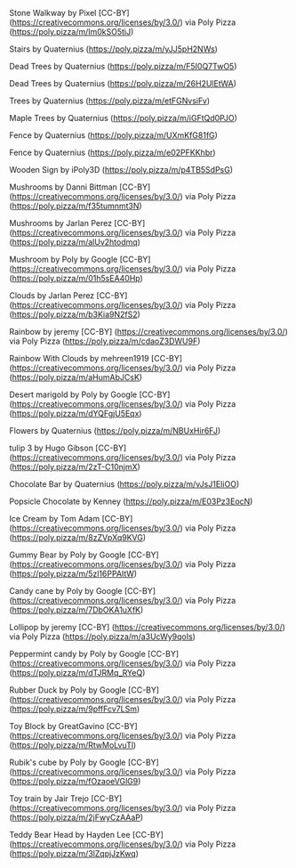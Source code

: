 Stone Walkway by Pixel [CC-BY] (https://creativecommons.org/licenses/by/3.0/) via Poly Pizza (https://poly.pizza/m/Im0kSO5tiJ)

Stairs by Quaternius (https://poly.pizza/m/yJJ5pH2NWs)

Dead Trees by Quaternius (https://poly.pizza/m/F5I0Q7TwO5)

Dead Trees by Quaternius (https://poly.pizza/m/26H2UlEtWA)

Trees by Quaternius (https://poly.pizza/m/etFGNvsiFv)

Maple Trees by Quaternius (https://poly.pizza/m/iGFtQd0PJO)

Fence by Quaternius (https://poly.pizza/m/UXmKfG81fG)

Fence by Quaternius (https://poly.pizza/m/e02PFKKhbr)

Wooden Sign by iPoly3D (https://poly.pizza/m/p4TB5SdPsG)

Mushrooms by Danni Bittman [CC-BY] (https://creativecommons.org/licenses/by/3.0/) via Poly Pizza (https://poly.pizza/m/f35tumnmt3N)

Mushrooms by Jarlan Perez [CC-BY] (https://creativecommons.org/licenses/by/3.0/) via Poly Pizza (https://poly.pizza/m/alUv2htodmq)

Mushroom by Poly by Google [CC-BY] (https://creativecommons.org/licenses/by/3.0/) via Poly Pizza (https://poly.pizza/m/01h5sEA40Hp)

Clouds by Jarlan Perez [CC-BY] (https://creativecommons.org/licenses/by/3.0/) via Poly Pizza (https://poly.pizza/m/b3Kia9N2fS2)

Rainbow by jeremy [CC-BY] (https://creativecommons.org/licenses/by/3.0/) via Poly Pizza (https://poly.pizza/m/cdaoZ3DWU9F)

Rainbow With Clouds by mehreen1919 [CC-BY] (https://creativecommons.org/licenses/by/3.0/) via Poly Pizza (https://poly.pizza/m/aHumAbJCsK)

Desert marigold by Poly by Google [CC-BY] (https://creativecommons.org/licenses/by/3.0/) via Poly Pizza (https://poly.pizza/m/dYQFgjU5Eqx)

Flowers by Quaternius (https://poly.pizza/m/NBUxHir6FJ)

tulip 3 by Hugo Gibson [CC-BY] (https://creativecommons.org/licenses/by/3.0/) via Poly Pizza (https://poly.pizza/m/2zT-C10njmX)

Chocolate Bar by Quaternius (https://poly.pizza/m/vJsJ1EIiOO)

Popsicle Chocolate by Kenney (https://poly.pizza/m/E03Pz3EocN)

Ice Cream by Tom Adam [CC-BY] (https://creativecommons.org/licenses/by/3.0/) via Poly Pizza (https://poly.pizza/m/8zZVpXq9KVG)

Gummy Bear by Poly by Google [CC-BY] (https://creativecommons.org/licenses/by/3.0/) via Poly Pizza (https://poly.pizza/m/5zl16PPAItW)

Candy cane by Poly by Google [CC-BY] (https://creativecommons.org/licenses/by/3.0/) via Poly Pizza (https://poly.pizza/m/7DbOKA1uXfK)

Lollipop by jeremy [CC-BY] (https://creativecommons.org/licenses/by/3.0/) via Poly Pizza (https://poly.pizza/m/a3UcWy9qoIs)

Peppermint candy by Poly by Google [CC-BY] (https://creativecommons.org/licenses/by/3.0/) via Poly Pizza (https://poly.pizza/m/dTJRMq_RYeQ)

Rubber Duck by Poly by Google [CC-BY] (https://creativecommons.org/licenses/by/3.0/) via Poly Pizza (https://poly.pizza/m/9pffFcv7LSm)

Toy Block by GreatGavino [CC-BY] (https://creativecommons.org/licenses/by/3.0/) via Poly Pizza (https://poly.pizza/m/RtwMoLvuTl)

Rubik's cube by Poly by Google [CC-BY] (https://creativecommons.org/licenses/by/3.0/) via Poly Pizza (https://poly.pizza/m/fOzaoeVGlG9)

Toy train by Jair Trejo [CC-BY] (https://creativecommons.org/licenses/by/3.0/) via Poly Pizza (https://poly.pizza/m/2jFwyCzAAaP)

Teddy Bear Head by Hayden Lee [CC-BY] (https://creativecommons.org/licenses/by/3.0/) via Poly Pizza (https://poly.pizza/m/3lZqpjJzKwq)


